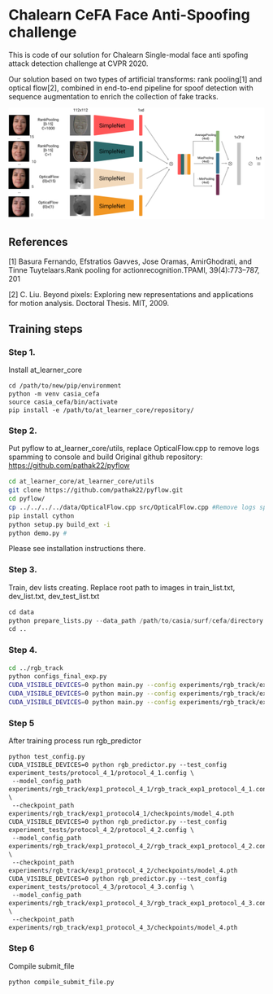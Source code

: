 # Chalearn CeFA Face Anti-Spoofing challenge
This is code of our solution for Chalearn Single-modal face anti spofing attack detection challenge at CVPR 2020.

Our solution based on two types of artificial transforms: rank pooling[1] and optical flow[2], combined in end-to-end pipeline for spoof detection with sequence augmentation to enrich the collection of fake tracks.

![Alt text](figures/pipeline.png?raw=true "Network Architecture")

## References
[1] Basura  Fernando,  Efstratios  Gavves,  Jose    Oramas,  AmirGhodrati,  and  Tinne  Tuytelaars.Rank  pooling  for  actionrecognition.TPAMI, 39(4):773–787, 201

[2] C. Liu. Beyond pixels: Exploring new representations and applications for motion analysis. Doctoral Thesis. MIT, 2009.

## Training steps
### Step 1. 
Install at_learner_core
```
cd /path/to/new/pip/environment
python -m venv casia_cefa
source casia_cefa/bin/activate
pip install -e /path/to/at_learner_core/repository/
```

### Step 2.
Put pyflow to at_learner_core/utils, replace OpticalFlow.cpp to remove logs spamming to console and build
Original github repository: https://github.com/pathak22/pyflow

```bash
cd at_learner_core/at_learner_core/utils
git clone https://github.com/pathak22/pyflow.git
cd pyflow/
cp ../../../../data/OpticalFlow.cpp src/OpticalFlow.cpp #Remove logs spamming to console
pip install cython
python setup.py build_ext -i
python demo.py # 
```

Please see installation instructions there.

### Step 3.
Train, dev lists creating.
Replace root path to images in train_list.txt, dev_list.txt, dev_test_list.txt
```python
cd data
python prepare_lists.py --data_path /path/to/casia/surf/cefa/directory
cd ..
```

### Step 4.
```bash
cd ../rgb_track
python configs_final_exp.py
CUDA_VISIBLE_DEVICES=0 python main.py --config experiments/rgb_track/exp1_protocol_4_1/rgb_track_exp1_protocol_4_1.config;
CUDA_VISIBLE_DEVICES=0 python main.py --config experiments/rgb_track/exp1_protocol_4_2/rgb_track_exp1_protocol_4_2.config;
CUDA_VISIBLE_DEVICES=0 python main.py --config experiments/rgb_track/exp1_protocol_4_3/rgb_track_exp1_protocol_4_3.config
```

### Step 5
After training process run rgb_predictor
```
python test_config.py
CUDA_VISIBLE_DEVICES=0 python rgb_predictor.py --test_config experiment_tests/protocol_4_1/protocol_4_1.config \
 --model_config_path experiments/rgb_track/exp1_protocol_4_1/rgb_track_exp1_protocol_4_1.config \
 --checkpoint_path experiments/rgb_track/exp1_protocol4_1/checkpoints/model_4.pth
CUDA_VISIBLE_DEVICES=0 python rgb_predictor.py --test_config experiment_tests/protocol_4_2/protocol_4_2.config \
 --model_config_path experiments/rgb_track/exp1_protocol_4_2/rgb_track_exp1_protocol_4_2.config \
 --checkpoint_path experiments/rgb_track/exp1_protocol_4_2/checkpoints/model_4.pth
CUDA_VISIBLE_DEVICES=0 python rgb_predictor.py --test_config experiment_tests/protocol_4_3/protocol_4_3.config \
 --model_config_path experiments/rgb_track/exp1_protocol_4_3/rgb_track_exp1_protocol_4_3.config \
 --checkpoint_path experiments/rgb_track/exp1_protocol_4_3/checkpoints/model_4.pth
```
### Step 6
Compile submit_file
```bash
python compile_submit_file.py
```

